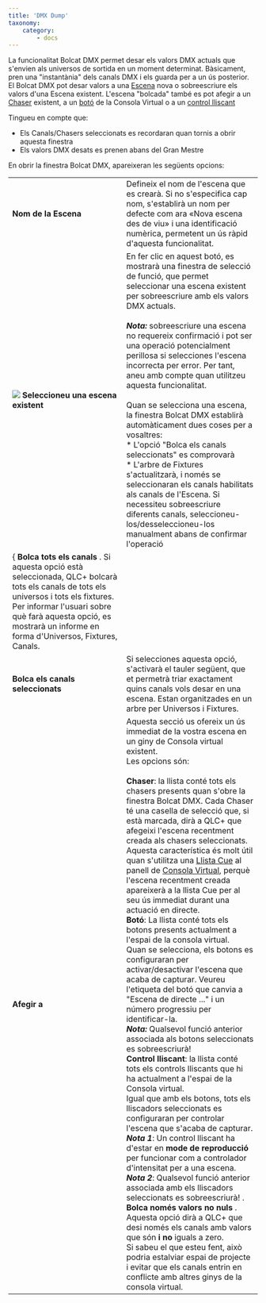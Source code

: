 ```yaml
---
title: 'DMX Dump'
taxonomy:
    category:
        - docs
---
```


La funcionalitat Bolcat DMX permet desar els valors DMX actuals que s'envien als universos de sortida en un moment determinat. Bàsicament, pren una "instantània" dels canals DMX i els guarda per a un ús posterior.  
El Bolcat DMX pot desar valors a una [Escena](/basics/glossary-and-concepts#scene) nova o sobreescriure els valors d'una Escena existent. L'escena "bolcada" també es pot afegir a un  [Chaser](/basics/glossary-and-concepts#chaser) existent, a un  [botó](/virtual-console/button) de la Consola Virtual o a un [control lliscant](/virtual-console/slider)

Tingueu en compte que:

* Els Canals/Chasers seleccionats es recordaran quan tornis a obrir aquesta finestra
* Els valors DMX desats es prenen abans del Gran Mestre

En obrir la finestra Bolcat DMX, apareixeran les següents opcions:

| | |
| - | - |
| **Nom de la Escena** | Defineix el nom de l'escena que es crearà. Si no s'especifica cap nom, s'establirà un nom per defecte com ara «Nova escena des de viu» i una identificació numèrica, permetent un ús ràpid d'aquesta funcionalitat. |
| ![](/basics/scene.png) **Seleccioneu una escena existent** | En fer clic en aquest botó, es mostrarà una finestra de selecció de funció, que permet seleccionar una escena existent per sobreescriure amb els valors DMX actuals.<br><br>***Nota:*** sobreescriure una escena no requereix confirmació i pot ser una operació potencialment perillosa si selecciones l'escena incorrecta per error. Per tant, aneu amb compte quan utilitzeu aquesta funcionalitat.<br><br>Quan se selecciona una escena, la finestra Bolcat DMX establirà automàticament dues coses per a vosaltres:<br>* L'opció "Bolca els canals seleccionats" es comprovarà<br>* L'arbre de Fixtures s'actualitzarà, i només se seleccionaran els canals habilitats als canals de l'Escena. Si necessiteu sobreescriure diferents canals, seleccioneu-los/desseleccioneu-los manualment abans de confirmar l'operació<br>
 { **Bolca tots els canals** . Si aquesta opció està seleccionada, QLC+ bolcarà tots els canals de tots els universos i tots els fixtures. Per informar l'usuari sobre què farà aquesta opció, es mostrarà un informe en forma d'Universos, Fixtures, Canals. |
| **Bolca els canals seleccionats** | Si selecciones aquesta opció, s'activarà el tauler següent, que et permetrà triar exactament quins canals vols desar en una escena. Estan organitzades en un arbre per Universos i Fixtures. |
| **Afegir a** | Aquesta secció us ofereix un ús immediat de la vostra escena en un giny de Consola virtual existent.<br>Les opcions són:<br><br>**Chaser**: la llista conté tots els chasers presents quan s'obre la finestra Bolcat DMX. Cada Chaser té una casella de selecció que, si està marcada, dirà a QLC+ que afegeixi l'escena recentment creada als chasers seleccionats.<br>Aquesta característica és molt útil quan s'utilitza una [Llista Cue](/virtual-console/cue-list) al panell de [Consola Virtual](/virtual-console), perquè l'escena recentment creada apareixerà a la llista Cue per al seu ús immediat durant una actuació en directe.<br>**Botó**: La llista conté tots els botons presents actualment a l'espai de la consola virtual.<br>Quan se selecciona, els botons es configuraran per activar/desactivar l'escena que acaba de capturar. Veureu l'etiqueta del botó que canvia a "Escena de directe ..." i un número progressiu per identificar-la.<br>***Nota:*** Qualsevol funció anterior associada als botons seleccionats es sobreescriurà!<br>**Control lliscant**: la llista conté tots els controls lliscants que hi ha actualment a l'espai de la Consola virtual.<br>Igual que amb els botons, tots els lliscadors seleccionats es configuraran per controlar l'escena que s'acaba de capturar.<br>***Nota 1***: Un control lliscant ha d'estar en **mode de reproducció** per funcionar com a controlador d'intensitat per a una escena.<br>***Nota 2***: Qualsevol funció anterior associada amb els lliscadors seleccionats es sobreescriurà! . **Bolca només valors no nuls** . Aquesta opció dirà a QLC+ que desi només els canals amb valors que són **i no** iguals a zero.<br>Si sabeu el que esteu fent, això podria estalviar espai de projecte i evitar que els canals entrin en conflicte amb altres ginys de la consola virtual. |